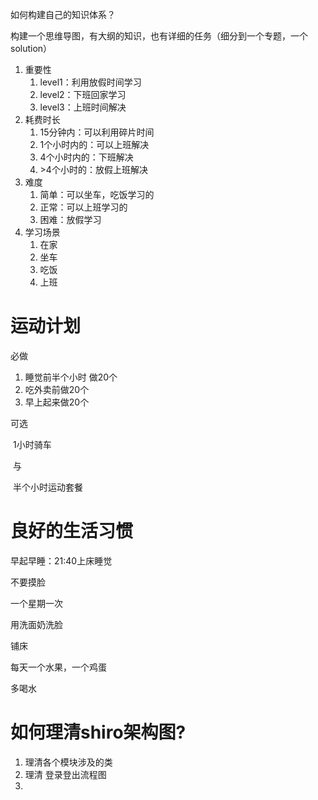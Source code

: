 如何构建自己的知识体系？

​	构建一个思维导图，有大纲的知识，也有详细的任务（细分到一个专题，一个solution）

1. 重要性
   1. level1：利用放假时间学习
   2. level2：下班回家学习
   3. level3：上班时间解决
2. 耗费时长
   1. 15分钟内：可以利用碎片时间
   2. 1个小时内的：可以上班解决
   3. 4个小时内的：下班解决
   4. \>4个小时的：放假上班解决
3. 难度
   1. 简单：可以坐车，吃饭学习的
   2. 正常：可以上班学习的
   3. 困难：放假学习
4. 学习场景
   1. 在家
   2. 坐车
   3. 吃饭
   4. 上班



# 运动计划

必做

1. 睡觉前半个小时 做20个
2. 吃外卖前做20个
3. 早上起来做20个

可选

​	1小时骑车

​	与

​	半个小时运动套餐



# 良好的生活习惯

早起早睡：21:40上床睡觉

不要摸脸

一个星期一次

用洗面奶洗脸

铺床

每天一个水果，一个鸡蛋

多喝水



# 如何理清shiro架构图?

1. 理清各个模块涉及的类
2. 理清 登录登出流程图
3. 